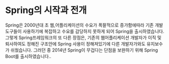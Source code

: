 # Spring의 시작과 전개

Spring은 2000년대 초 웹,어플리케이션의 수요가 폭팔적으로 증가함에따라 기존 개발도구들이 사용하기에 복잡하고 수요를 감당하지 못하게 되어 Spring을 출시하였습니다.
그렇게 Spring프레임워크의 또 다른 장점은, 기존의 웹어플리케이션 개발자가 이직 및 퇴사하여도 정해진 구조안에 Spring 사용이 정해져있기에 다른 개발자가와도 유지보수가 쉬웠습니다.
그러던 중 2014년 Spring이 무겁다는 단점을 보완하기 위해 Spring Boot를 출시하였습니다..

